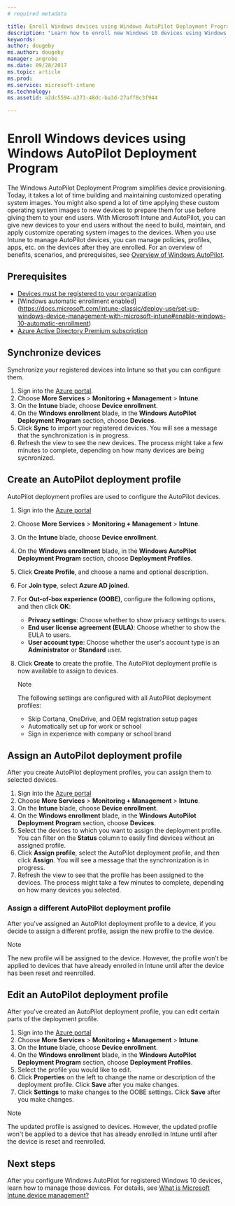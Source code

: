 ```yaml
---
# required metadata

title: Enroll Windows devices using Windows AutoPilot Deployment Program
description: "Learn how to enroll new Windows 10 devices using Windows AutoPilot Deployment program."
keywords:
author: dougeby
ms.author: dougeby
manager: angrobe
ms.date: 09/28/2017
ms.topic: article
ms.prod:
ms.service: microsoft-intune
ms.technology:
ms.assetid: a2dc5594-a373-48dc-ba3d-27aff0c3f944

---
```


# Enroll Windows devices using Windows AutoPilot Deployment Program
The Windows AutoPilot Deployment Program simplifies device provisioning. Today, it takes a lot of time building and maintaining customized operating system images. You might also spend a lot of time applying these custom operating system images to new devices to prepare them for use before giving them to your end users. With Microsoft Intune and AutoPilot, you can give new devices to your end users without the need to build, maintain, and apply customize operating system images to the devices. When you use Intune to manage AutoPilot devices, you can manage policies, profiles, apps, etc. on the devices after they are enrolled. For an overview of benefits, scenarios, and prerequisites, see [Overview of Windows AutoPilot](https://docs.microsoft.com/windows/deployment/windows-10-auto-pilot).


## Prerequisites
- [Devices must be registered to your organization](https://docs.microsoft.com/windows/deployment/windows-10-auto-pilot#registering-devices-to-your-organization)
- [Windows automatic enrollment enabled] (https://docs.microsoft.com/intune-classic/deploy-use/set-up-windows-device-management-with-microsoft-intune#enable-windows-10-automatic-enrollment)
- [Azure Active Directory Premium subscription](https://docs.microsoft.com/azure/active-directory/active-directory-get-started-premium) <!--&#40;[trial subscription](http://go.microsoft.com/fwlink/?LinkID=816845)&#41;-->


## Synchronize devices
Synchronize your registered devices into Intune so that you can configure them.

1. Sign into the [Azure portal](https://portal.azure.com/).
2. Choose **More Services** > **Monitoring + Management** > **Intune**.
3. On the **Intune** blade, choose **Device enrollment**.
4. On the **Windows enrollment** blade, in the **Windows AutoPilot Deployment Program** section, choose **Devices**.
5. Click **Sync** to import your registered devices. You will see a message that the synchronization is in progress.
6. Refresh the view to see the new devices. The process might take a few minutes to complete, depending on how many devices are being sycnronized.  

## Create an AutoPilot deployment profile
AutoPilot deployment profiles are used to configure the AutoPilot devices.
1. Sign into the [Azure portal](https://portal.azure.com/)
2. Choose **More Services** > **Monitoring + Management** > **Intune**.
3. On the **Intune** blade, choose **Device enrollment**.
4. On the **Windows enrollment** blade, in the **Windows AutoPilot Deployment Program** section, choose **Deployment Profiles**.
5. Click **Create Profile**, and choose a name and optional description. 
6. For **Join type**, select **Azure AD joined**.​
7. For **Out-of-box experience (OOBE)**, configure the following options, and then click **OK**: 
   - **Privacy settings**: Choose whether to show privacy settings to users. 
   - **End user license agreement (EULA)**: Choose whether to show the EULA to users.
   - **User account type**: Choose whether the user's account type is an **Administrator** or **Standard** user.
8. Click **Create** to create the profile. The AutoPilot deployment profile is now available to assign to devices.
     
   > [!Note]    
   > The following settings are configured with all AutoPilot deployment profiles:
   > - Skip Cortana, OneDrive, and OEM registration setup pages
   > - Automatically set up for work or school
   > - Sign in experience with company or school brand 

## Assign an AutoPilot deployment profile
After you create AutoPilot deployment profiles, you can assign them to selected devices.

1. Sign into the [Azure portal](https://portal.azure.com/)
2. Choose **More Services** > **Monitoring + Management** > **Intune**.
3. On the **Intune** blade, choose **Device enrollment**.
4. On the **Windows enrollment** blade, in the **Windows AutoPilot Deployment Program** section, choose **Devices**.
5. Select the devices to which you want to assign the deployment profile. You can filter on the **Status** column to easily find devices without an assigned profile. 
6. Click **Assign profile**, select the AutoPilot deployment profile, and then click **Assign**. You will see a message that the synchronization is in progress.
6. Refresh the view to see that the profile has been assigned to the devices. The process might take a few minutes to complete, depending on how many devices you selected. 

### Assign a different AutoPilot deployment profile
After you've assigned an AutoPilot deployment profile to a device, if you decide to assign a different profile, assign the new profile to the device.  

> [!NOTE]
> The new profile will be assigned to the device. However, the profile won’t be applied to devices that have already enrolled in Intune until after the device has been reset and reenrolled.

## Edit an AutoPilot deployment profile 
After you've created an AutoPilot deployment profile, you can edit certain parts of the deployment profile.   
1. Sign into the [Azure portal](https://portal.azure.com/)
2. Choose **More Services** > **Monitoring + Management** > **Intune**.
3. On the **Intune** blade, choose **Device enrollment**.
4. On the **Windows enrollment** blade, in the **Windows AutoPilot Deployment Program** section, choose **Deployment Profiles**. 
5. Select the profile you would like to edit. 
6. Click **Properties** on the left to change the name or description of the deployment profile. Click **Save** after you make changes. 
7. Click **Settings** to make changes to the OOBE settings. Click **Save** after you make changes. 

> [!NOTE]
> The updated profile is assigned to devices. However, the updated profile won't be applied to a device that has already enrolled in Intune until after the device is reset and reenrolled. 

## Next steps
After you configure Windows AutoPilot for registered Windows 10 devices, learn how to manage those devices. For details, see [What is Microsoft Intune device management?](https://docs.microsoft.com/intune/device-management)